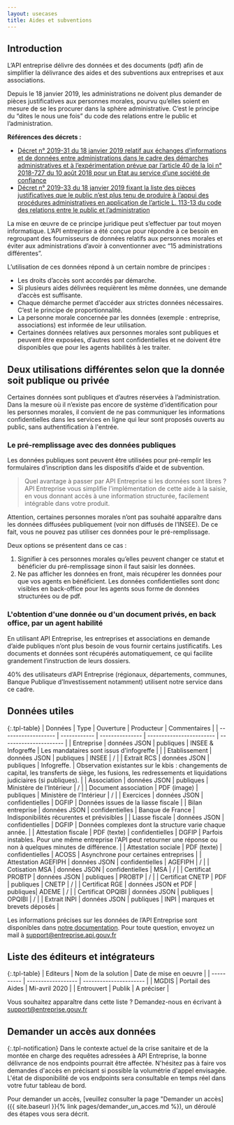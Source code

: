 ```yaml
---
layout: usecases
title: Aides et subventions
---
```


## Introduction

L’API entreprise délivre des données et des documents (pdf) afin de simplifier la délivrance des aides et des subventions aux entreprises et aux associations.

Depuis le 18 janvier 2019, les administrations ne doivent plus demander de pièces justificatives aux personnes morales, pourvu qu’elles soient en mesure de se les procurer dans la sphère administrative. C’est le principe du “dites le nous une fois” du code des relations entre le public et l’administration.

**Références des décrets :**
- [Décret n° 2019-31 du 18 janvier 2019 relatif aux échanges d’informations et de données entre administrations dans le cadre des démarches administratives et à l’expérimentation prévue par l’article 40 de la loi n° 2018-727 du 10 août 2018 pour un Etat au service d’une société de confiance](https://www.legifrance.gouv.fr/affichTexte.do?cidTexte=JORFTEXT000038029589&categorieLien=id)
- [Décret n° 2019-33 du 18 janvier 2019 fixant la liste des pièces justificatives que le public n’est plus tenu de produire à l’appui des procédures administratives en application de l’article L. 113-13 du code des relations entre le public et l’administration](https://www.legifrance.gouv.fr/affichTexte.do?cidTexte=JORFTEXT000038029642&categorieLien=id)

La mise en œuvre de ce principe juridique peut s’effectuer par tout moyen informatique. L’API entreprise a été conçue pour répondre à ce besoin en regroupant des fournisseurs de données relatifs aux personnes morales et éviter aux administrations d’avoir à conventionner avec “15 administrations différentes”.

L’utilisation de ces données répond à un certain nombre de principes :
* Les droits d’accès sont accordés par démarche.
* Si plusieurs aides délivrées requièrent les même données, une demande d’accès est suffisante.
* Chaque démarche permet d’accéder aux strictes données nécessaires. C’est le principe de proportionnalité.
* La personne morale concernée par les données (exemple : entreprise, associations) est informée de leur utilisation.
* Certaines données relatives aux personnes morales sont publiques et peuvent être exposées, d’autres sont confidentielles et ne doivent être disponibles que pour les agents habilités à les traiter.

## Deux utilisations différentes selon que la donnée soit publique ou privée

Certaines données sont publiques et d’autres réservées à l’administration. Dans la mesure où il n’existe pas encore de système d’identification pour les personnes morales, il convient de ne pas communiquer les informations confidentielles dans les services en ligne qui leur sont proposés ouverts au public, sans authentification à l'entrée.

### Le pré-remplissage avec des données publiques

Les données publiques sont peuvent être utilisées pour pré-remplir les formulaires d’inscription dans les dispositifs d’aide et de subvention. 

> Quel avantage à passer par API Entreprise si les données sont libres ? API Entreprise vous simplifie l'implémentation de cette aide à la saisie, en vous donnant accès à une information structurée, facilement intégrable dans votre produit.

Attention, certaines personnes morales n’ont pas souhaité apparaître dans les données diffusées publiquement (voir non diffusés de l’INSEE). De ce fait, vous ne pouvez pas utiliser ces données pour le pré-remplissage. 

Deux options se présentent dans ce cas :

1. Signifier à ces personnes morales qu’elles peuvent changer ce statut et bénéficier du pré-remplissage sinon il faut saisir les données.
2. Ne pas afficher les données en front, mais récupérer les données pour que vos agents en bénéficient.
Les données confidentielles sont donc visibles en back-office pour les agents sous forme de données structurées ou de pdf.

### L'obtention d'une donnée ou d'un document privés, en back office, par un agent habilité
    
En utilisant API Entreprise, les entreprises et associations en demande d’aide publiques n’ont plus besoin de vous fournir certains justificatifs. Les documents et données sont récupérés automatiquement, ce qui facilite grandement l’instruction de leurs dossiers.

40% des utilisateurs  d’API Entreprise (régionaux, départements, communes, Banque Publique d’Investissement  notamment) utilisent notre service dans ce cadre.

## Données utiles


{:.tpl-table}
| Données              | Type         | Ouverture       | Producteur               | Commentaires             |
| -------------------  | ------------ | --------------- | ------------------------ | ----------------------   |
| Entreprise           | données JSON | publiques       | INSEE & Infogreffe       | Les mandataires sont issus d'infogreffe      |                                       |
| Etablissement        | données JSON | publiques       | INSEE                    | /                                                      |
| Extrait  RCS         | données JSON | publiques       | Infogreffe.              | Observation existantes sur le kbis : changements de capital, les transferts de siège, les fusions, les redressements et liquidations judiciaires (si publiques).         |
| Association          | données JSON | publiques       | Ministère de l'Intérieur | /                                             |
| Document association | PDF (image)  | publiques       | Ministère de l'Intérieur | /                                               |
| Exercices            | données JSON | confidentielles | DGFIP                    | Données issues de la liasse fiscale            |
| Bilan entreprise    | données JSON | confidentielles | Banque de France         | Indisponibilités récurentes et prévisibles |
| Liasse fiscale       | données JSON | confidentielles | DGFIP                    | Données complexes dont la structure varie chaque année.                                                                                                                        |
| Attestation fiscale  | PDF (texte)  | confidentielles | DGFIP                    | Parfois instables. Pour une même entreprise l'API peut retourner une réponse ou non à quelques minutes de différence.                                                |
| Attestation sociale  | PDF (texte)  | confidentielles | ACOSS                    | Asynchrone pour certaines entreprises     |
| Attestation AGEFIPH  | données JSON | confidentielles | AGEFIPH                  | /                                            |
| Cotisation MSA       | données JSON | confidentielles | MSA                      | /                                            |
| Certificat PROBTP    | données JSON | publiques       | PROBTP                   | /                                               |
| Certificat CNETP     | PDF          | publiques       | CNETP                    | /                                            |
| Certificat RGE       | données JSON et PDF | publiques| ADEME                    | /                                              |
| Certificat OPQIBI    | données JSON | publiques       | OPQIBI                   | /                                              |
| Extrait INPI         | données JSON | publiques       | INPI                     | marques et brevets déposés                     |


Les informations précises sur les données de l’API Entreprise sont disponibles dans [notre documentation](https://doc.entreprise.api.gouv.fr/#introduction).
Pour toute question, envoyez un mail à [support@entreprise.api.gouv.fr](support@entreprise.api.gouv.fr)

## Liste des éditeurs et intégrateurs

{:.tpl-table}
| Editeurs   | Nom de la solution | Date de mise en oeuvre |
| ---------- | ------------------ | ---------------------- |
| MGDIS      | Portail des Aides  | Mi-avril 2020          |
| Entrouvert | Publik             | A préciser             |

Vous souhaitez apparaître dans cette liste ? Demandez-nous en écrivant à [support@entreprise.gouv.fr](support@entreprise.gouv.fr)

## Demander un accès aux données

{:.tpl-notification}
Dans le contexte actuel de la crise sanitaire et de la montée en charge des requêtes adressées à API Entreprise, la bonne délivrance de nos endpoints pourrait être affectée. N'hésitez pas à faire vos demandes d'accès en précisant si possible la volumétrie d'appel envisagée. L'état de disponibilité de vos endpoints sera consultable en temps réel dans votre futur tableau de bord. 

Pour demander un accès, [veuillez consulter la page "Demander un accès]({{ site.baseurl }}{% link pages/demander_un_acces.md %}), un déroulé des étapes vous sera décrit.

       
